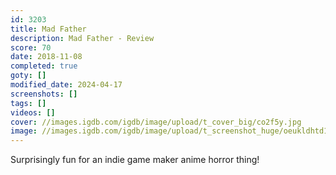 ```yaml
---
id: 3203
title: Mad Father
description: Mad Father - Review
score: 70
date: 2018-11-08
completed: true
goty: []
modified_date: 2024-04-17
screenshots: []
tags: []
videos: []
cover: //images.igdb.com/igdb/image/upload/t_cover_big/co2f5y.jpg
image: //images.igdb.com/igdb/image/upload/t_screenshot_huge/oeukldhtd1z9dllynluq.jpg
---
```

Surprisingly fun for an indie game maker anime horror thing!